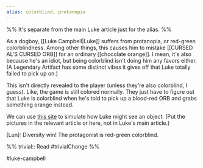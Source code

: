 ```yaml
---
alias: colorblind, protanopia
---
```

%%
It's separate from the main Luke article just for the alias.
%%

As a dogboy, [[Luke Campbell|Luke]] suffers from protanopia, or red-green colorblindness. Among other things, this causes him to mistake [[CURSED AL'S CURSED ORB]] for an ordinary [[chocolate orange]]. I mean, it's also because he's an idiot, but being colorblind isn't doing him any favors either. (A Legendary Artifact has some distinct vibes it gives off that Luke totally failed to pick up on.)

This isn't directly revealed to the player (unless they're also colorblind, I guess). Like, the game is still colored normally. They just have to figure out that Luke is colorblind when he's told to pick up a blood-red ORB and grabs something orange instead.

We can use [this site](https://www.color-blindness.com/coblis-color-blindness-simulator/) to simulate how Luke might see an object. (Put the pictures in the relevant article or here, not in Luke's main article.)

[Lun]: Diversity win! The protagonist is red-green colorblind.

%%
trivial:: Read
#trivialChange 
%%

#luke-campbell 